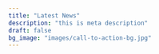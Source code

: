 ```yaml
---
title: "Latest News"
description: "this is meta description"
draft: false
bg_image: "images/call-to-action-bg.jpg"
---
```

